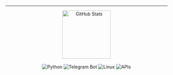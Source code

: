 
<hr>
<div align="center">
  <img height="150" src="https://github-readme-stats.vercel.app/api?username=sittiev&show_icons=true&theme=chartreuse-dark" alt="GitHub Stats">
</div>

<br>

<div align="center">
  <img src="https://img.shields.io/badge/Python-3776AB?style=for-the-badge&logo=python&logoColor=black" alt="Python">
  <img src="https://img.shields.io/badge/Telegram%20Bot-26A5E4?style=for-the-badge&logo=telegram&logoColor=black" alt="Telegram Bot">
  <img src="https://img.shields.io/badge/Linux-FCC624?style=for-the-badge&logo=linux&logoColor=black" alt="Linux">
  <img src="https://img.shields.io/badge/API-005571?style=for-the-badge&logo=api&logoColor=black" alt="APIs">
</div>

